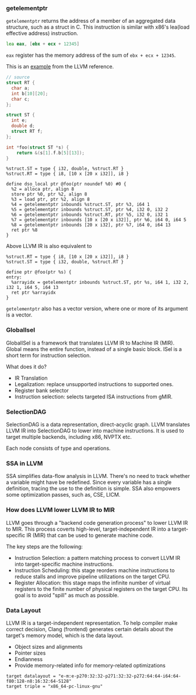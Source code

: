 ### getelementptr

`getelementptr` returns the address of a member of an aggregated data structure, such as a struct in C.
This instruction is similar with x86's lea(load effective address) instruction.

```asm
lea eax, [ebx + ecx + 12345]
```

`eax` register has the memory address of the sum of `ebx + ecx + 12345`.

This is an [example](https://llvm.godbolt.org/z/EqWjG8bKf) from the LLVM reference.

```c
// source
struct RT {
  char a;
  int b[10][20];
  char c;
};

struct ST {
  int e;
  double d;
  struct RT f;
};

int *foo(struct ST *s) {
    return &(s[1].f.b[5][13]);
}
```

```
%struct.ST = type { i32, double, %struct.RT }
%struct.RT = type { i8, [10 x [20 x i32]], i8 }

define dso_local ptr @foo(ptr noundef %0) #0 {
  %2 = alloca ptr, align 8
  store ptr %0, ptr %2, align 8
  %3 = load ptr, ptr %2, align 8
  %4 = getelementptr inbounds %struct.ST, ptr %3, i64 1
  %5 = getelementptr inbounds %struct.ST, ptr %4, i32 0, i32 2
  %6 = getelementptr inbounds %struct.RT, ptr %5, i32 0, i32 1
  %7 = getelementptr inbounds [10 x [20 x i32]], ptr %6, i64 0, i64 5
  %8 = getelementptr inbounds [20 x i32], ptr %7, i64 0, i64 13
  ret ptr %8
}
```

Above LLVM IR is also equivalent to

```
%struct.RT = type { i8, [10 x [20 x i32]], i8 }
%struct.ST = type { i32, double, %struct.RT }

define ptr @foo(ptr %s) {
entry:
  %arrayidx = getelementptr inbounds %struct.ST, ptr %s, i64 1, i32 2, i32 1, i64 5, i64 13
  ret ptr %arrayidx
}
```

`getelementptr` also has a vector version, where one or more of its argument is a vector.

### GlobalIsel

GlobalISel is a framework that translates LLVM IR to Machine IR (MIR). Global means the entire function, instead of a single basic block. ISel is a short term for instruction selection.

What does it do?
- IR Translation
- Legalization: replace unsupported instructions to supported ones.
- Register bank selector
- Instruction selection: selects targeted ISA instructions from gMIR.

### SelectionDAG

SelectionDAG is a data representation, direct-acyclic graph. LLVM translates LLVM IR into SelectionDAG to lower into machine instructions. It is used to target multiple backends, including x86, NVPTX etc.

Each node consists of type and operations.

### SSA in LLVM

SSA simplifies data-flow analysis in LLVM. There's no need to track whether a variable might have be redefined. Since every variable has a single definition, tracing the use to the definition is simple. SSA also empowers some optimization passes, such as, CSE, LICM.

### How does LLVM lower LLVM IR to MIR

LLVM goes through a "backend code generation process" to lower LLVM IR to MIR. This process coverts high-level, target-independent IR into a target-specific IR (MIR) that can be used to generate machine code.

The key steps are the following:

- Instruction Selection: a pattern matching process to convert LLVM IR into target-specific machine instructions.
- Instruction Scheduling: this stage reorders machine instructions to reduce stalls and improve pipeline utilizations on the target CPU.
- Register Allocation: this stage maps the infinite number of virtual registers to the finite number of physical registers on the target CPU. Its goal is to avoid "spill" as much as possible.

### Data Layout

LLVM IR is a target-independent representation. To help compiler make correct decision, Clang (frontend) generates certain details about the target's memory model, which is the data layout.

- Object sizes and alignments
- Pointer sizes
- Endianness
- Provide memory-related info for memory-related optimizations

```
target datalayout = "e-m:e-p270:32:32-p271:32:32-p272:64:64-i64:64-f80:128-n8:16:32:64-S128"
target triple = "x86_64-pc-linux-gnu"
```
